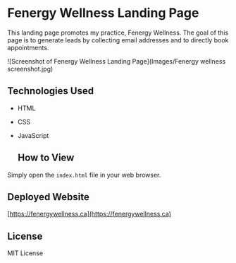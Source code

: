 # Fenergy Wellness Landing Page

This landing page promotes my practice, Fenergy Wellness. The goal of this page is to generate leads by collecting email addresses and to directly book appointments.

![Screenshot of Fenergy Wellness Landing Page](Images/Fenergy wellness screenshot.jpg)

## Technologies Used

* HTML
* CSS
* JavaScript 
  

  ## How to View

Simply open the `index.html` file in your web browser.

## Deployed Website

[https://fenergywellness.ca](https://fenergywellness.ca)

## License

MIT License
